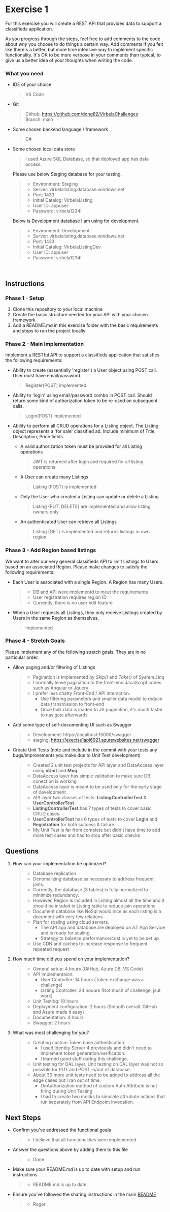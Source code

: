 # Exercise 1 #

For this exercise you will create a REST API that provides data to support a classifieds application.

As you progress through the steps, feel free to add comments to the code about *why* you choose to do things a certain way. Add comments if you felt like there's a better, but more time intensive way to implement specific functionality. It's OK to be more verbose in your comments than typical, to give us a better idea of your thoughts when writing the code.

### What you need ###

* IDE of your choice
	> VS Code <br>
* Git
	> Github: https://github.com/dong82/VirbelaChallenges <br>
	> Branch: main <br>
* Some chosen backend language / framework
	> C# <br>
* Some chosen local data store
	> I used Azure SQL Database, so that deployed app has data access. <br>

	Please use below Staging database for your testing.
	<br>
	> * Environment: Staging <br>
	> * Server: virbelalisting.database.windows.net <br>
	> * Port: 1433 <br>
	> * Initial Catalog: VirbelaListing <br>
	> * User ID: appuser <br>
	> * Password: virbela1234! <br>

	Below is Development database I am using for development.
	<br>
	> * Environment: Development <br>
	> * Server: virbelalisting.database.windows.net <br>
	> * Port: 1433 <br>
	> * Initial Catalog: VirbelaListingDev <br>
	> * User ID: appuser <br>
	> * Password: virbela1234! <br>

<br>

## Instructions ##

### Phase 1 - Setup ###

 1. Clone this repository to your local machine
 1. Create the basic structure needed for your API with your chosen framework
 1. Add a README.md in this exercise folder with the basic requirements and steps to run the project locally

### Phase 2 - Main Implementation ###

Implement a RESTful API to support a classifieds application that satisfies the following requirements:

 * Ability to create (essentially 'register') a User object using POST call. User must have email/password.
	> Register(POST) implemented

 * Ability to 'login' using email/password combo in POST call. Should return some kind of authorization token to be re-used on subsequent calls.
	> Login(POST) implemented

 * Ability to perform all CRUD operations for a Listing object. The Listing object represents a 'for sale' classified ad. Include minimum of Title, Description, Price fields.
 	* A valid authorization token must be provided for all Listing operations
		> JWT is returned after login and required for all listing operations
 	* A User can create many Listings
	 	> Listing (POST) is implemented
 	* Only the User who created a Listing can update or delete a Listing
	 	> Listing (PUT, DELETE) are implemented and allow listing owners only
 	* An authenticated User can retrieve all Listings
	 	> Listing (GET) is implemented and returns listings in own region.

### Phase 3 - Add Region based listings ###

We want to alter our very general classifieds API to limit Listings to Users based on an associated Region. Please make changes to satisfy the following requirements:

 * Each User is associated with a single Region. A Region has many Users.
	> * DB and API were implementd to meet the requirements <br>
	> * User registration requires region ID <br>
	> * Currently, there is no user edit feature <br>
 * When a User requests all Listings, they only receive Listings created by Users in the same Region as themselves.
	> Implemented <br>

### Phase 4 - Stretch Goals ###

Please implement any of the following stretch goals. They are in no particular order.

 * Allow paging and/or filtering of Listings
	> * Pagination is implemented by *Skip()* and *Take()* of *System.Linq* <br>
	> * I normally leave pagination to the front-end JacaScript codes such as Angular or Jquery <br>
	> * I prefer less chatty Front-End / API interaction.
	> 	* Use filtering parameters and smaller data model to reduce data transmission to front-end <br>
	> 	* Once bulk data is loaded to JS pagination, it's much faster to navigate afterwards <br>

 * Add some type of self-documenting UI such as Swagger
	> * Development: https://localhost:15000/swagger <br>
	> * staging: https://execise1api6921.azurewebsites.net/swagger <br>

 * Create Unit Tests (note and include in the commit with your tests any bugs/improvements you make due to Unit Test development)
	> * Created 2 unit test projects for API layer and DataAccess layer using **xUnit** and **Moq** <br>
	> * DataAccess layer has simple validation to make sure DB conection is working <br>
	> * DataAccess layer is meant to be used only for the early stage of development <br>
	> * API layer two classes of tests: **ListingControllerTest** & **UserControllerTest** <br>
	> * **ListingControllerTest** has 7 types of tests to cover basic CRUD cases <br>
	> * **UserControllerTest** has 6 types of tests to cover **Login** and **Registration** for both success & failure <br>
	> * My Unit Test is far from complete but didn't have time to add more test cases and had to stop after basic checks <br>

## Questions ##

 1. How can your implementation be optimized?
	> * Database replication <br>
	> * Denomalizing database as necessary to address frequent joins. <br>
	> * Currently, the database (3 tables) is fully normalized to minimize redundancy. <br>
	> * However, Region is included in Listing almost all the time and it should be inluded in Listing table to reduce join operations. <br>
	> * Document database like NoSql would nice as each listing is a document with very few relations <br>
	> * Plan for scaling using cloud servers. <br>
	> 	* The API app and database are deployed on AZ App Service and is ready for scaling <br>
	> 	* Strategy to balance performance/cost is yet to be set up <br>	
	> * Use CDN and caches to increase response to frequent repeated request <br>

 1. How much time did you spend on your implementation?
	> * General setup: 4 hours (GitHub, Azure DB, VS Code) <br>
	> * API Implementaion: <br>
	> 	* User Contorller: 14 hours (Token exchange was a challenge) <br>
	>	* Listing Controller: 24 houurs (Not much of challenge, jsut work) <br>
	> * Unit Testing: 10 hours <br>
	> * Deployment configuration: 2 hours (Smooth overall. GitHub and Azure made it easy) <br>
	> * Documentation: 4 hours <br>
	> * Swagger: 2 hours <br>

 1. What was most challenging for you?
	> * Creating custom Token base authentication. <br>
	>	* I used Identity Server 4 previously and didn't need to implement token generation/verification. <br>
	> 	* I learned good stuff during this challenge. <br>
	> * Unit testing for DAL layer. Unit testing on DAL layer was not so possible for PUT and POST in/out of database. <br>
	> * About 30 more unit tests need to be added to address all the edge cases but I ran out of time. <br>
	> 	* OnAuthorization mothod of custom Auth Attribute is not firing during Unit Testing <br>
	> 	* I had to create two mocks to simulate attrubute actions that run separately from API Endpoint invocation. <br>

## Next Steps ##

* Confirm you've addressed the functional goals
	> * I believe that all functionalities were implemented.
* Answer the questions above by adding them to this file
	> * Done.
* Make sure your README.md is up to date with setup and run instructions
	> * README.md is up to date.
* Ensure you've followed the sharing instructions in the main [README](../README.md)
	> * Roger.
